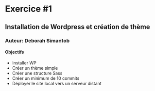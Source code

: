 # Exercice #1
## Installation de Wordpress et création de thème
### Auteur: Deborah Simantob
#### Objectifs
- Installer WP
- Créer un thème simple
- Créer une structure Sass
- Créer un minimum de 10 commits
- Déployer le site local vers un serveur distant